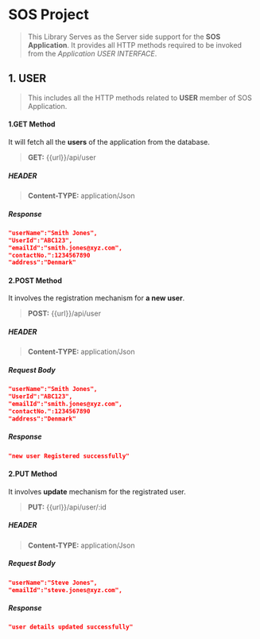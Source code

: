 # SOS Project
>This Library Serves as the Server side support 
>for the **SOS Application**. It provides all HTTP 
>methods required to be invoked from the *Application USER INTERFACE*.

##  1. USER
>This includes all the HTTP methods related to **USER** member of SOS Application. 

####  1.GET Method
It will fetch all the **users** of the application from the database.  
> **GET:** {{url}}/api/user

##### HEADER
> **Content-TYPE:** application/Json

##### Response
```json
"userName":"Smith Jones",
"UserId":"ABC123",
"emailId":"smith.jones@xyz.com",
"contactNo.":1234567890
"address":"Denmark" 
```
####  2.POST Method
It involves the registration mechanism for **a new user**.
> **POST:** {{url}}/api/user

##### HEADER
> **Content-TYPE:** application/Json

##### Request Body
```json
"userName":"Smith Jones",
"UserId":"ABC123",
"emailId":"smith.jones@xyz.com",
"contactNo.":1234567890
"address":"Denmark" 
```
##### Response
```json
"new user Registered successfully"
```
####  2.PUT Method
It involves **update** mechanism for the registrated user.
> **PUT:** {{url}}/api/user/:id

##### HEADER
> **Content-TYPE:** application/Json

##### Request Body
```json
"userName":"Steve Jones",
"emailId":"steve.jones@xyz.com",
```
##### Response
```json
"user details updated successfully"
```




